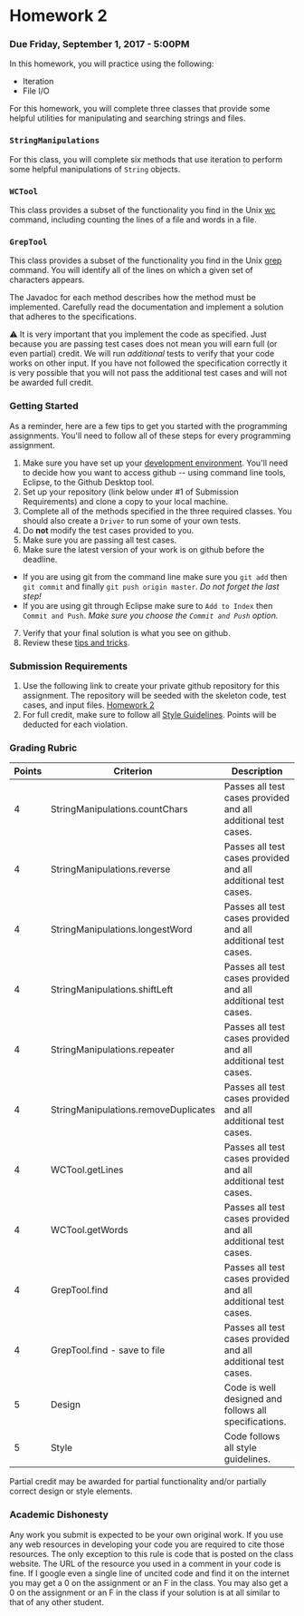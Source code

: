 Homework 2
==========

### Due Friday, September 1, 2017 - 5:00PM

In this homework, you will practice using the following:

- Iteration
- File I/O

For this homework, you will complete three classes that provide some helpful utilities for manipulating and searching strings and files.

### `StringManipulations`
 
For this class, you will complete six methods that use iteration to perform some helpful manipulations of `String` objects.  
 
### `WCTool`

This class provides a subset of the functionality you find in the Unix [wc](https://en.wikipedia.org/wiki/Wc_(Unix)) command, including counting the lines of a file and words in a file.

### `GrepTool`

This class provides a subset of the functionality you find in the Unix [grep](https://www.cyberciti.biz/faq/howto-use-grep-command-in-linux-unix/) command. You will identify all of the lines on which a given set of characters appears.

The Javadoc for each method describes how the method must be implemented. Carefully read the documentation and implement a solution that adheres to the specifications.

:warning: It is very important that you implement the code as specified. Just because you are passing test cases does not mean you will earn full (or even partial) credit. We will run *additional* tests to verify that your code works on other input. If you have not followed the specification correctly it is very possible that you will not pass the additional test cases and will not be awarded full credit.

### Getting Started

As a reminder, here are a few tips to get you started with the programming assignments. You'll need to follow all of these steps for every programming assignment.

1. Make sure you have set up your [development environment](https://github.com/CS514-F17/notes/blob/master/Admin/devenvironment.md). You'll need to decide how you want to access github -- using command line tools, Eclipse, to the Github Desktop tool.
2. Set up your repository (link below under #1 of Submission Requirements) and clone a copy to your local machine.
3. Complete all of the methods specified in the three required classes. You should also create a `Driver` to run some of your own tests. 
4. Do **not** modify the test cases provided to you.
5. Make sure you are passing all test cases.
6. Make sure the latest version of your work is on github before the deadline.
  - If you are using git from the command line make sure you `git add` then `git commit` and finally `git push origin master`. *Do not forget the last step!*
  - If you are using git through Eclipse make sure to `Add to Index` then `Commit and Push`. *Make sure you choose the `Commit and Push` option.*
7. Verify that your final solution is what you see on github.
8. Review these [tips and tricks](https://github.com/CS514-F17/notes/blob/master/Admin/tips.md).

### Submission Requirements

1. Use the following link to create your private github repository for this assignment. The repository will be seeded with the skeleton code, test cases, and input files. [Homework 2](https://classroom.github.com/assignment-invitations/2b057ab3a5b5a42586ddf6d3dccdd489)
2. For full credit, make sure to follow all [Style Guidelines](https://github.com/CS514-F17/notes/blob/master/Admin/style.md). Points will be deducted for each violation.

### Grading Rubric

| Points | Criterion | Description |
| ------ | -------- | -------- |  
| 4 | StringManipulations.countChars | Passes all test cases provided and all additional test cases. |
| 4 | StringManipulations.reverse | Passes all test cases provided and all additional test cases. |
| 4 | StringManipulations.longestWord | Passes all test cases provided and all additional test cases. |
| 4 | StringManipulations.shiftLeft | Passes all test cases provided and all additional test cases. |
| 4 | StringManipulations.repeater | Passes all test cases provided and all additional test cases. |
| 4 | StringManipulations.removeDuplicates | Passes all test cases provided and all additional test cases. |
| 4 | WCTool.getLines | Passes all test cases provided and all additional test cases. |
| 4 | WCTool.getWords | Passes all test cases provided and all additional test cases. |
| 4 | GrepTool.find | Passes all test cases provided and all additional test cases. |
| 4 | GrepTool.find - save to file | Passes all test cases provided and all additional test cases. |
| 5 | Design  | Code is well designed and follows all specifications. |
| 5 | Style | Code follows all style guidelines. |

Partial credit may be awarded for partial functionality and/or partially correct design or style elements.

### Academic Dishonesty

Any work you submit is expected to be your own original work. If you use any web resources in developing your code you are required to cite those resources. The only exception to this rule is code that is posted on the class website. The URL of the resource you used in a comment in your code is fine. If I google even a single line of uncited code and find it on the internet you may get a 0 on the assignment or an F in the class. You may also get a 0 on the assignment or an F in the class if your solution is at all similar to that of any other student.
